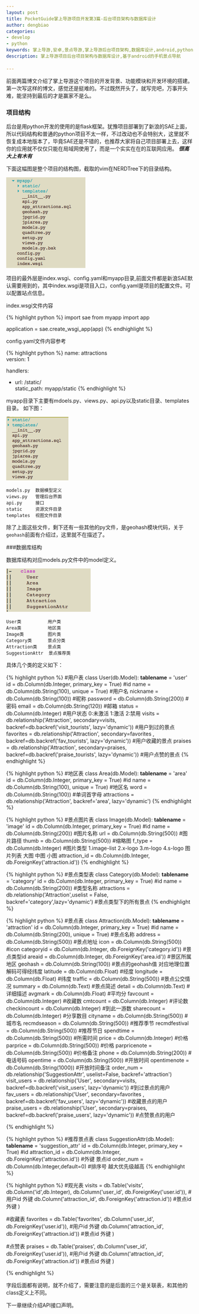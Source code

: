 ```yaml
---
layout: post
title: PocketGuide掌上导游项目开发第3篇-后台项目架构与数据库设计
author: dengbiao
categories:
- develop
- python
keywords: 掌上导游,安卓,景点导游,掌上导游后台项目架构,数据库设计,android,python,flask,flask-sqlalchemy,sqlalchemy,基于android的手机景点导航
description: 掌上导游项目后台项目架构与数据库设计,基于android的手机景点导航

---
```


前面两篇博文介绍了掌上导游这个项目的开发背景、功能模块和开发环境的搭建。第一次写这样的博文，感觉还是挺难的。不过既然开头了，就写完吧，万事开头难，能坚持到最后的才是赢家不是么。


### 项目结构
后台是用python开发的使用的是flask框架。犹豫项目部署到了新浪的SAE上面，所以代码结构和普通的python项目不太一样，不过改动也不会特别大，这里就不恢复成本地版本了，毕竟SAE还是不错的，也推荐大家将自己项目部署上去，这样你的应用就不仅仅只能在局域网使用了，而是一个实实在在的互联网应用。 ***很高大上有木有*** 

<!--more-->


下面这幅图是整个项目的结构图，截取的vim在NERDTree下的目录结构。


![项目结构图][1]


项目的最外层是index.wsgi、config.yaml和myapp目录,前面文件都是新浪SAE默认需要用到的，其中index.wsgi是项目入口，config.yaml是项目的配置文件。可以配置站点信息。 


index.wsgi文件内容  

{% highlight python %}
import sae
from myapp import app      

application = sae.create_wsgi_app(app)
{% endhighlight %}

config.yaml文件内容参考  

{% highlight python %}
name: attractions          
version: 1                 

handlers:
- url: /static/            
  static_path: myapp/static
{% endhighlight %}


myapp目录下主要有mdoels.py、views.py、api.py以及static目录、templates目录。  如下图：   

![myapp目录结构][2]

    models.py  数据模型定义
    views.py   管理后台界面
    api.py     接口
    static     资源文件目录
    templates  视图文件目录  


除了上面这些文件，剩下还有一些其他的py文件，是geohash模块代码，关于`geohash`前面有介绍过，这里就不在描述了。

###数据库结构

数据库结构对应models.py文件中的model定义。   

![model类][3]


    User类          用户类
    Area类          地区类
    Image类         图片类
    Category类      景点分类
    Attraction类    景点类
    SuggestionAttr  景点推荐类


具体几个类的定义如下：

{% highlight python %}
#用户表
class User(db.Model):
    __tablename__ = 'user'
    id = db.Column(db.Integer, primary_key = True) #id 
    name = db.Column(db.String(100), unique = True) #用户名
    nickname = db.Column(db.String(100)) #昵称
    password = db.Column(db.String(200)) #密码
    email = db.Column(db.String(120)) #邮箱
    status = db.Column(db.Integer) #用户状态 0:未激活 1:激活 2:禁用
    visits = db.relationship('Attraction', secondary=visits, backref=db.backref('visit_tourists', lazy='dynamic')) #用户到过的景点
    favorites = db.relationship('Attraction', secondary=favorites , backref=db.backref('fav_tourists', lazy='dynamic')) #用户收藏的景点
    praises = db.relationship('Attraction', secondary=praises, backref=db.backref('praise_tourists', lazy='dynamic')) #用户点赞的景点
{% endhighlight %}


{% highlight python %}
#地区表
class Area(db.Model):
    __tablename__ = 'area'
    id = db.Column(db.Integer, primary_key = True) #id 
    name = db.Column(db.String(100), unique = True) #地区名
    word = db.Column(db.String(100)) #单词首字母
    attractions = db.relationship('Attraction', backref='area', lazy='dynamic')
{% endhighlight %}


{% highlight python %}
#景点图片表
class Image(db.Model):
    __tablename__ = 'image'
    id = db.Column(db.Integer, primary_key = True) #id
    name = db.Column(db.String(200)) #图片名称
    url = db.Column(db.String(500)) #图片路径
    thumb = db.Column(db.String(500)) #缩略图
    f_type = db.Column(db.Integer) #图片类型  1.image-list 2.x-logo 3.m-logo 4.s-logo   图片列表  大图 中图  小图
    attraction_id = db.Column(db.Integer, db.ForeignKey('attraction.id'))
{% endhighlight %}


{% highlight python %}
#景点类型表
class Category(db.Model):
    __tablename__ = 'category'
    id = db.Column(db.Integer, primary_key = True) #id
    name = db.Column(db.String(200)) #类型名称
    attractions = db.relationship('Attraction',uselist = False, backref='category',lazy='dynamic') #景点类型下的所有景点
{% endhighlight %}


{% highlight python %}
#景点表
class Attraction(db.Model):
    __tablename__ = 'attraction'
    id = db.Column(db.Integer, primary_key = True) #id
    name = db.Column(db.String(200), unique = True) #景点名称
    address = db.Column(db.String(500)) #景点地址
    icon = db.Column(db.String(500)) #icon
    categoryid = db.Column(db.Integer, db.ForeignKey('category.id')) #景点类型id
    areaid = db.Column(db.Integer, db.ForeignKey('area.id')) #景区所属地区
    geohash = db.Column(db.String(100)) #景点的geohash值  对应地理位置 解码可得经纬度
    latitude = db.Column(db.Float) #经度
    longitude = db.Column(db.Float) #纬度
    traffic = db.Column(db.String(500)) #景点公交情况
    summary = db.Column(db.Text) #景点简述
    detail = db.Column(db.Text) #详细描述
    avgmark = db.Column(db.Float) #平均分
    favcount = db.Column(db.Integer) #收藏数
    cmtcount = db.Column(db.Integer) #评论数
    checkincount = db.Column(db.Integer) #到此一游数
    sharecount = db.Column(db.Integer) #分享数目
    cityname = db.Column(db.String(500)) #城市名
    recmdseason = db.Column(db.String(500))  #推荐季节
    recmdfestival = db.Column(db.String(500)) #推荐节日
    spendtime = db.Column(db.String(500)) #所需时间
    price = db.Column(db.Integer) #价格
    parprice = db.Column(db.String(500)) #价格
    parpricenote = db.Column(db.String(500)) #价格备注
    phone = db.Column(db.String(200)) #电话号码
    opentime = db.Column(db.String(500)) #开放时间
    opentimenote = db.Column(db.String(1000)) #开放时间备注
    order_num = db.relationship('SuggestionAttr', uselist=False, backref='attraction')
    visit_users = db.relationship('User', secondary=visits, backref=db.backref('visit_users', lazy='dynamic')) #到过景点的用户
    fav_users = db.relationship('User', secondary=favorites , backref=db.backref('fav_users', lazy='dynamic')) #收藏景点的用户
    praise_users = db.relationship('User', secondary=praises, backref=db.backref('praise_users', lazy='dynamic')) #点赞景点的用户

{% endhighlight %}

{% highlight python %}
#推荐景点表
class SuggestionAttr(db.Model):
    __tablename__ = 'suggestion_attr'
    id = db.Column(db.Integer, primary_key = True) #id
    attraction_id = db.Column(db.Integer, db.ForeignKey('attraction.id')) #外键 景点id
    order_num = db.Column(db.Integer,default=0) #排序号 越大优先级越高
{% endhighlight %}

{% highlight python %}
#观光表
visits = db.Table('visits',
    db.Column('id',db.Integer),
    db.Column('user_id', db.ForeignKey('user.id')), #用户id 外键
    db.Column('attraction_id', db.ForeignKey('attraction.id')) #景点id 外键
)

#收藏表
favorites = db.Table('favorites',
    db.Column('user_id', db.ForeignKey('user.id')), #用户id 外键
    db.Column('attraction_id', db.ForeignKey('attraction.id')) #景点id 外键
)

#点赞表
praises = db.Table('praises',
    db.Column('user_id', db.ForeignKey('user.id')), #用户id 外键
    db.Column('attraction_id', db.ForeignKey('attraction.id')) #景点id 外键
)

{% endhighlight %}


字段后面都有说明，就不介绍了，需要注意的是后面的三个是关联表，和其他的class定义上不同。


下一章继续介绍API接口声明。  


[1]:/assets/uploads/QQ20140410-1.png  "项目结构图" 
[2]:/assets/uploads/QQ20140410-3.png  "myapp目录结构" 
[3]:/assets/uploads/QQ20140410-4.png  "model类" 

